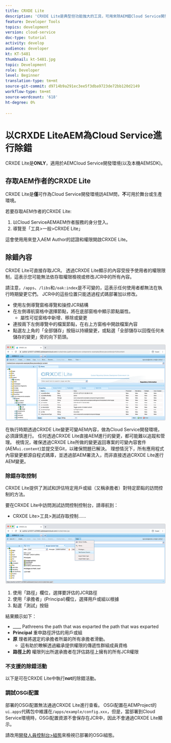 ```yaml
---
title: CRXDE Lite
description: 'CRXDE Lite是典型但功能強大的工具，可用來除AEM錯Cloud Service開發人員環境。 CRXDE Lite提供一套功能，可協助除錯以檢查所有資源和屬性、控制JCR的可變部分並調查權限。 '
feature: Developer Tools
topics: development
version: cloud-service
doc-type: tutorial
activity: develop
audience: developer
kt: KT-5481
thumbnail: kt-5481.jpg
topic: Development
role: Developer
level: Beginner
translation-type: tm+mt
source-git-commit: d9714b9a291ec3ee5f3dba9723de72bb120d2149
workflow-type: tm+mt
source-wordcount: '618'
ht-degree: 0%

---
```



# 以CRXDE LiteAEM為Cloud Service進行除錯

CRXDE Lite是&#x200B;__ONLY__，適用於AEMCloud Service開發環境(以及本機AEMSDK)。

## 存取AEM作者的CRXDE Lite

CRXDE Lite是&#x200B;__僅__&#x200B;可作為Cloud Service開發環境訪AEM問，__不__&#x200B;可用於舞台或生產環境。

若要存取AEM作者的CRXDE Lite:

1. 以Cloud ServiceAEMAEM作者服務的身分登入。
1. 導覽至「工具>一般>CRXDE Lite」

這會使用用來登入AEM Author的認證和權限開啟CRXDE Lite。

## 除錯內容

CRXDE Lite可直接存取JCR。 透過CRXDE Lite顯示的內容受授予使用者的權限限制，這表示您可能無法依存取權限檢視或修改JCR中的所有內容。

請注意，`/apps`、`/libs`和`/oak:index`是不可變的，這表示任何使用者都無法在執行時期變更它們。 JCR中的這些位置只能透過程式碼部署加以修改。

+ 使用左側導覽窗格導覽和操控JCR結構
+ 在左側導航窗格中選擇節點，將在底部窗格中顯示節點屬性。
   + 屬性可從窗格中新增、移除或變更
+ 連按兩下左側導覽中的檔案節點，在右上方窗格中開啟檔案內容
+ 點選左上角的「全部儲存」按鈕以持續變更，或點選「全部儲存以回復任何未儲存的變更」旁的向下箭頭。

![CRXDE Lite-除錯內容](./assets/crxde-lite/debugging-content.png)

在執行時期透過CRXDE Lite變更可變AEM內容，做為Cloud Service開發環境，必須謹慎進行。
任何透過CRXDE Lite直接AEM進行的變更，都可能難以追蹤和管理。 視情況，確保透過CRXDE Lite所做的變更返回專案的可變內容套件(AEM`ui.content`)並提交至Git，以確保問題已解決。 理想情況下，所有應用程式內容變更都源自程式碼庫，並透過部AEM署流入，而非直接透過CRXDE Lite進行AEM變更。

### 除錯存取控制

CRXDE Lite提供了測試和評估特定用戶或組（又稱承擔者）對特定節點的訪問控制的方法。

要在CRXDE Lite中訪問測試訪問控制控制台，請導航到：

+ CRXDE Lite>工具>測試存取控制……

![CRXDE Lite-測試訪問控制](./assets/crxde-lite/permissions__test-access-control.png)

1. 使用「路徑」欄位，選擇要評估的JCR路徑
1. 使用「承擔者」(Principal)欄位，選擇用戶或組以根據
1. 點選「測試」按鈕

結果顯示如下：

+ ____ Pathreens the path that was exparted the path that was exparted
+ __Principal__ 重申路徑評估的用戶或組
+ __原__ 理者將選定的承擔者所屬的所有承擔者滑動。
   + 這有助於瞭解透過繼承提供權限的傳遞性群組成員資格
+ __路徑上的__ 權限列出所選承擔者在評估路徑上擁有的所有JCR權限

### 不支援的除錯活動

以下是可在CRXDE Lite中執行&#x200B;__not__&#x200B;的除錯活動。

### 調試OSGi配置

部署的OSGi配置無法通過CRXDE Lite進行查看。 OSGi配置在AEMProject的`ui.apps`代碼包中維護在`/apps/example/config.xxx`，但是，當部署到Cloud Service環境時，OSGi配置資源不會保存在JCR中，因此不會通過CRXDE Lite顯示。

請改用[開發人員控制台>組態](./developer-console.md#configurations)來檢視已部署的OSGi組態。
